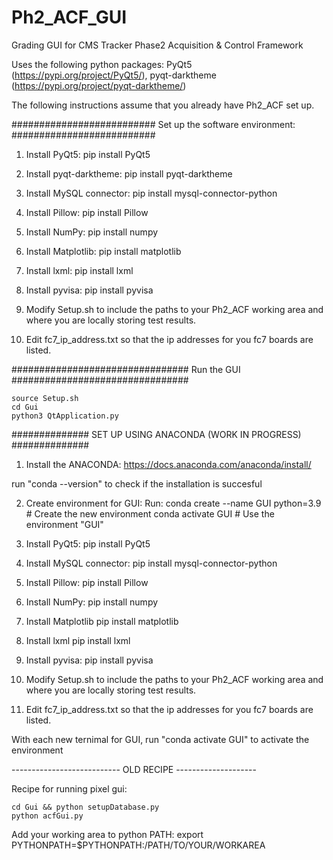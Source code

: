 # Ph2_ACF_GUI
Grading GUI for CMS Tracker Phase2 Acquisition &amp; Control Framework

Uses the following python packages: PyQt5 (https://pypi.org/project/PyQt5/), pyqt-darktheme (https://pypi.org/project/pyqt-darktheme/)

The following instructions assume that you already have Ph2_ACF set up.

##########################
Set up the software environment:
##########################

1. Install PyQt5:
pip install PyQt5

2. Install pyqt-darktheme:
pip install pyqt-darktheme

3. Install MySQL connector:
pip install mysql-connector-python

4. Install Pillow:
pip install Pillow

5. Install NumPy:
pip install numpy

6. Install Matplotlib:
pip install matplotlib

7. Install lxml:
pip install lxml

8. Install pyvisa:
pip install pyvisa

9. Modify Setup.sh to include the paths to your Ph2_ACF working area and where you are locally storing test results.

10. Edit fc7_ip_address.txt so that the ip addresses for you fc7 boards are listed.


################################
Run the GUI
################################

```
source Setup.sh
cd Gui
python3 QtApplication.py
```

##############
SET UP USING ANACONDA (WORK IN PROGRESS) 
##############

1. Install the ANACONDA:
https://docs.anaconda.com/anaconda/install/

run "conda --version" to check if the  installation is succesful

2. Create environment for GUI:
Run:
conda create --name GUI python=3.9   # Create the new environment
conda activate GUI                   # Use the environment "GUI"

3. Install PyQt5:
pip install PyQt5

4. Install MySQL connector:
pip install mysql-connector-python

5. Install Pillow:
pip install Pillow

6. Install NumPy:
pip install numpy

7. Install Matplotlib
pip install matplotlib

8. Install lxml
pip install lxml

9. Install pyvisa:
pip install pyvisa

10. Modify Setup.sh to include the paths to your Ph2_ACF working area and where you are locally storing test results.

11. Edit fc7_ip_address.txt so that the ip addresses for you fc7 boards are listed.

With each new ternimal for GUI, run "conda activate GUI" to activate the environment















--------------------------- OLD RECIPE --------------------

Recipe for running pixel gui:
```
cd Gui && python setupDatabase.py
python acfGui.py
```

Add your working area to python PATH:
export PYTHONPATH=$PYTHONPATH:/PATH/TO/YOUR/WORKAREA
